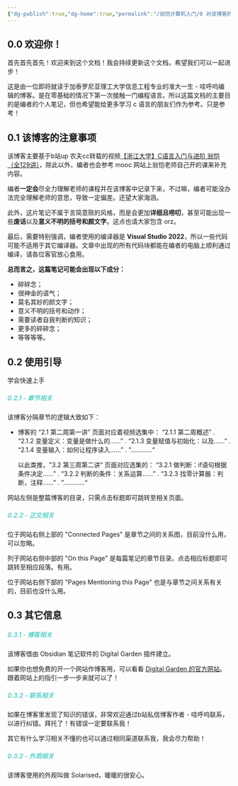 ```yaml
---
{"dg-publish":true,"dg-home":true,"permalink":"/翁恺计算机入门/0 对该博客的介绍，和一些碎碎念/","tags":["gardenEntry"],"dgPassFrontmatter":true}
---
```



## 0.0 欢迎你！

首先首先首先！欢迎来到这个文档！我会持续更新这个文档，希望我们可以一起进步！

这是由一位即将就读于加泰罗尼亚理工大学信息工程专业的准大一生 - 哇呼呜编辑的博客。是在零基础的情况下第一次接触一门编程语言。所以这篇文档的主要目的是编者的个人笔记，但也希望能给更多学习 c 语言的朋友们作为参考。只是参考！

## 0.1 该博客的注意事项

该博客主要基于b站up 农夫cc转载的视频[【浙江大学】C语言入门与进阶 翁恺（全129讲）](https://www.bilibili.com/list/watchlater?oid=380567785&bvid=BV1XZ4y1S7e1&spm_id_from=333.1007.top_right_bar_window_view_later.content.click&p=6)，除此以外，编者也会参考 mooc 网站上翁恺老师自己开的课来补充内容。

编者**一定会**尽全力理解老师的课程并在该博客中记录下来，不过嘛，编者可能没办法完全理解老师的意思，导致一定偏差。还望大家海涵。

此外，这片笔记不属于言简意赅的风格，而是会更加**详细且唠叨**，甚至可能出现一些**废话**以及**意义不明的括号和颜文字**。这点也请大家包含 orz。

最后，需要特别强调，编者使用的编译器是 **Visual Studio 2022**，所以一些代码可能不适用于其它编译器。文章中出现的所有代码块都能在编者的电脑上顺利通过编译，请各位客官放心食用。

**总而言之，这篇笔记可能会出现以下成分：**
-  碎碎念；
-  很神金的语气；
-  莫名其妙的颜文字；
-  意义不明的括号和动作；
-  需要读者自我判断的知识； 
-  更多的碎碎念；
-  等等等等。

## 0.2 使用引导

学会快速上手
#####  <b style="color: #5DD0C8;">0.2.1 - 章节相关</b>
该博客分隔章节的逻辑大致如下：

- 博客的 “2.1 第二周第一讲” 页面对应着视频选集中： “2.1.1 第二周概述”
	.                                                                                 “2.1.2 变量定义：变量是做什么的……”
	.                                                                                 “2.1.3 变量赋值与初始化：以及……”
	.                                                                                 “2.1.4 变量输入：如何让程序读入……”
	.                                                                                 ”…………“
	
	以此类推，"3.2 第三周第二讲“ 页面对应选集的：   “3.2.1 做判断：if语句根据条件决定……”
	.                                                                                 “3.2.2 判断的条件：关系运算……”
	.                                                                                 “3.2.3 找零计算器：判断，注释……”
	.                                                                                 ”…………“

网站左侧是整篇博客的目录，只需点击标题即可跳转至相关页面。

#####  <b style="color: #5DD0C8;">0.2.2 - 正文相关</b>
位于网站右侧上部的 "Connected Pages" 是章节之间的关系图，目前没什么用，可以忽略。

列于网站右侧中部的 "On this Page" 是每篇笔记的章节目录。点击相应标题即可跳转至相应段落。有用。

位于网站右侧下部的 "Pages Mentioning this Page" 也是与章节之间关系有关的，目前也没什么用。


## 0.3 其它信息

#####  <b style="color: #5DD0C8;">0.3.1 - 博客相关</b>
该博客借由 Obsidian 笔记软件的 Digital Garden 插件建立。

如果你也想免费的开一个网站作博客用，可以看看 [Digital Garden 的官方网站](https://dg-docs.ole.dev/)。跟着网站上的指引一步一步来就可以了！

#####  <b style="color: #5DD0C8;">0.3.2 - 联系相关</b>
如果在博客里发现了知识的错误，非常欢迎通过b站私信博客作者 - 哇呼呜联系，以进行纠错。拜托了！有错误一定要联系我！

其它有什么学习相关不懂的也可以通过相同渠道联系我，我会尽力帮助！

#####  <b style="color: #5DD0C8;">0.3.2 - 外观相关</b>
该博客使用的外观叫做 Solarised，暖暖的很安心。










